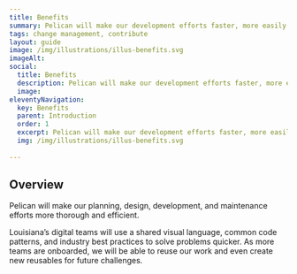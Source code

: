```yaml
---
title: Benefits
summary: Pelican will make our development efforts faster, more easily updated.
tags: change management, contribute
layout: guide
image: /img/illustrations/illus-benefits.svg
imageAlt: 
social:
  title: Benefits
  description: Pelican will make our development efforts faster, more easily updated.
  image:
eleventyNavigation:
  key: Benefits
  parent: Introduction
  order: 1
  excerpt: Pelican will make our development efforts faster, more easily updated.
  img: /img/illustrations/illus-benefits.svg
  
---
```


## Overview

Pelican will make our planning, design, development, and maintenance efforts more thorough and efficient.

Louisiana’s digital teams will use a shared visual language, common code patterns, and industry best practices to solve problems quicker. As more teams are onboarded, we will be able to reuse our work and even create new reusables for future challenges.
